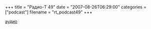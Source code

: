 +++
title = "Радио-T 49"
date = "2007-08-26T06:29:00"
categories = ["podcast"]
filename = "rt_podcast49"
+++

[аудио](http://cdn.radio-t.com/rt_podcast49.mp3)
<audio src="http://cdn.radio-t.com/rt_podcast49.mp3" preload="none"></audio>
